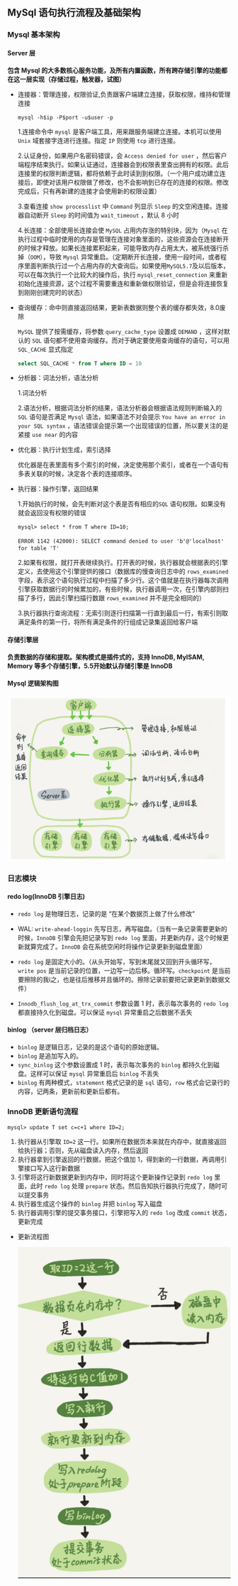 ## MySql 语句执行流程及基础架构

### Mysql 基本架构

#### Server 层

**包含 Mysql 的大多数核心服务功能，及所有内置函数，所有跨存储引擎的功能都在这一层实现（存储过程，触发器，试图）**

* 连接器：管理连接，权限验证,负责跟客户端建立连接，获取权限，维持和管理连接

  ```shell
  mysql -h$ip -P$port -u$user -p
  ```

  1.连接命令中 `mysql` 是客户端工具，用来跟服务端建立连接。本机可以使用 `Unix` 域套接字连进行连接。指定 `IP` 则使用 `tcp` 进行连接。

  2.认证身份，如果用户名密码错误，会 `Access denied for user` ，然后客户端程序结束执行。如果认证通过，连接器会到权限表里查出拥有的权限。此后连接里的权限判断逻辑，都将依赖于此时读到到权限。（一个用户成功建立连接后，即使对该用户权限做了修改，也不会影响到已存在的连接的权限。修改完成后，只有再新建的连接才会使用新的权限设置）

  3.查看连接 `show processlist` 中 `Command` 列显示 `Sleep` 的文空闲连接。连接器自动断开 `Sleep` 的时间值为 `wait_timeout` ，默认 8 小时

  4.长连接：全部使用长连接会使 `MySQL` 占用内存涨的特别块，因为（`Mysql` 在执行过程中临时使用的内存是管理在连接对象里面的，这些资源会在连接断开的时候才释放。如果长连接累积起来，可能导致内存占用太大，被系统强行杀掉（`OOM`），导致 `Mysql` 异常重启。（定期断开长连接，使用一段时间，或者程序里面判断执行过一个占用内存的大查询后。如果使用`MySQL5.7`及以后版本，可以在每次执行一个比较大的操作后，执行 `mysql_reset_connection` 来重新初始化连接资源，这个过程不需要重连和重新做权限验证，但是会将连接恢复到刚刚创建完时的状态）

* 查询缓存：命中则直接返回结果，更新表数据则整个表的缓存都失效，8.0废除

  `MySQL` 提供了按需缓存，将参数 `query_cache_type` 设置成 `DEMAND` ，这样对默认的 `SQL` 语句都不使用查询缓存。而对于确定要使用查询缓存的语句，可以用 `SQL_CACHE` 显式指定

  ```sql
  select SQL_CACHE * from T where ID = 10
  ```

* 分析器：词法分析，语法分析

  1.词法分析

  2.语法分析，根据词法分析的结果，语法分析器会根据语法规则判断输入的 `SQL` 语句是否满足 `Mysql` 语法，如果语法不对会提示 `You have an error in your SQL syntax` ，语法错误会提示第一个出现错误的位置，所以要关注的是紧接 `use near` 的内容

* 优化器：执行计划生成，索引选择

  优化器是在表里面有多个索引的时候，决定使用那个索引，或者在一个语句有多表关联的时候，决定各个表的连接顺序。

* 执行器：操作引擎，返回结果

  1.开始执行的时候，会先判断对这个表是否有相应的`SQL` 语句权限。如果没有就会返回没有权限的错误

  ```mysql
  mysql> select * from T where ID=10;
  
  ERROR 1142 (42000): SELECT command denied to user 'b'@'localhost' for table 'T'
  ```

  2.如果有权限，就打开表继续执行。打开表的时候，执行器就会根据表的引擎定义，去使用这个引擎提供的接口（数据库的慢查询日志中的 `rows_examined` 字段，表示这个语句执行过程中扫描了多少行。这个值就是在执行器每次调用引擎获取数据行的时候累加的，有些时候，执行器调用一次，在引擎内部则扫描了多行，因此引擎扫描行数跟 `rows_examined` 并不是完全相同的）

  3.执行器执行查询流程：无索引则逐行扫描第一行直到最后一行，有索引则取满足条件的第一行，将所有满足条件的行组成记录集返回给客户端

#### 存储引擎层

**负责数据的存储和提取。架构模式是插件式的，支持 InnoDB, MyISAM, Memory 等多个存储引擎，5.5开始默认存储引擎是 InnoDB**

#### Mysql 逻辑架构图

![](./Images/Mysql逻辑架构图.png)

### 日志模块

#### redo log(InnoDB 引擎日志)

* `redo log` 是物理日志，记录的是 “在某个数据页上做了什么修改”

* WAL: `write-ahead-loggin` 先写日志，再写磁盘。（当有一条记录需要更新的时候，`InnoDB` 引擎会先把记录写到 `redo log` 里面，并更新内存，这个时候更新就算完成了。`InnoDB` 会在系统空闲时将操作记录更新到磁盘里面）
* `redo log` 是固定大小的。（从头开始写，写到末尾就又回到开头循环写，`write pos` 是当前记录的位置，一边写一边后移。循环写。`checkpoint` 是当前要擦除的我i之，也是往后推移并且循环的。擦除记录前要把记录更新到数据文件）
* `Innodb_flush_log_at_trx_commit` 参数设置 1 时，表示每次事务的 `redo log` 都直接持久化到磁盘。可以保证 `mysql` 异常重启之后数据不丢失

#### binlog （server 层归档日志）

* `binlog` 是逻辑日志，记录的是这个语句的原始逻辑。
* `binlog` 是追加写入的。
* `sync_binlog` 这个参数设置成 1 时，表示每次事务的 `binlog` 都持久化到磁盘。这样可以保证 `mysql` 异常重启后 `binlog` 不丢失
* `binlog` 有两种模式，`statement` 格式记录的是 `sql` 语句，`row` 格式会记录行的内容，记两条，更新前和更新后都有。

### InnoDB 更新语句流程

```mysql
mysql> update T set c=c+1 where ID=2;
```

1. 执行器从引擎取 `ID=2` 这一行。如果所在数据页本来就在内存中，就直接返回给执行器；否则，先从磁盘读入内存，然后返回
2. 执行器拿到引擎返回的行数据，把这个值加 1，得到新的一行数据，再调用引擎接口写入这行新数据
3. 引擎将这行新数据更新到内存中，同时将这个更新操作记录到 `redo log` 里面，此时 `redo log` 处理 `prepare` 状态。然后告知执行器执行完成了，随时可以提交事务
4. 执行器生成这个操作的 `binlog` 并把 `binlog` 写入磁盘
5. 执行器调用引擎的提交事务接口，引擎把写入的 `redo log` 改成 `commit` 状态，更新完成

* 更新流程图

  ![](./Images/更新语句执行流程.png)